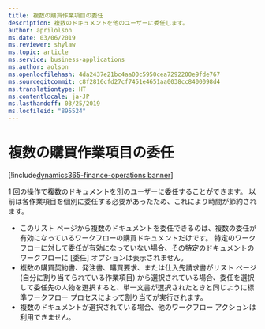 ```yaml
---
title: 複数の購買作業項目の委任
description: 複数のドキュメントを他のユーザーに委任します。
author: aprilolson
ms.date: 03/06/2019
ms.reviewer: shylaw
ms.topic: article
ms.service: business-applications
ms.author: aolson
ms.openlocfilehash: 4da2437e21bc4aa00c5950cea7292200e9fde767
ms.sourcegitcommit: c8f2816cfd27cf7451e4651aa0038cc8400098d4
ms.translationtype: HT
ms.contentlocale: ja-JP
ms.lasthandoff: 03/25/2019
ms.locfileid: "895524"
---
```

# <a name="delegation-of-multiple-purchasing-work-items"></a>複数の購買作業項目の委任 
[!include[dynamics365-finance-operations banner](../includes/dynamics365-finance-operations.md)]


1 回の操作で複数のドキュメントを別のユーザーに委任することができます。 以前は各作業項目を個別に委任する必要があったため、これにより時間が節約されます。

- このリスト ページから複数のドキュメントを委任できるのは、複数の委任が有効になっているワークフローの購買ドキュメントだけです。 特定のワークフローに対して委任が有効になっていない場合、その特定のドキュメントのワークフローに [委任] オプションは表示されません。
- 複数の購買契約書、発注書、購買要求、または仕入先請求書がリスト ページ (自分に割り当てられている作業項目) から選択されている場合、委任を選択して委任先の人物を選択すると、単一文書が選択されたときと同じように標準ワークフロー プロセスによって割り当てが実行されます。
- 複数のドキュメントが選択されている場合、他のワークフロー アクションは利用できません。

